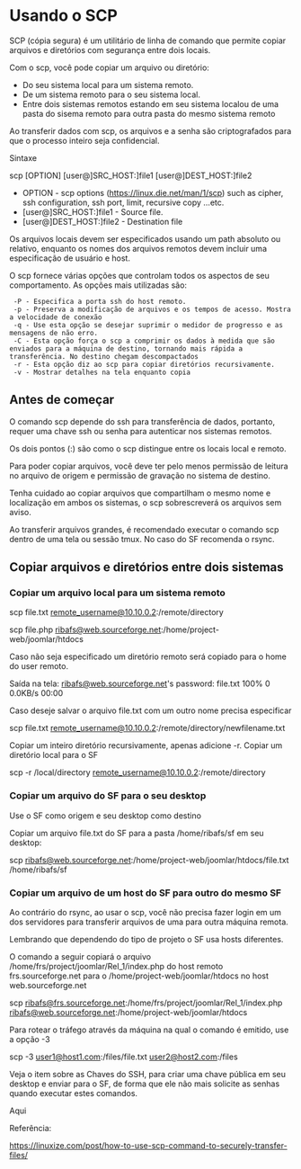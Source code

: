 # Usando o SCP

SCP (cópia segura) é um utilitário de linha de comando que permite copiar arquivos e diretórios com segurança entre dois locais.

Com o scp, você pode copiar um arquivo ou diretório:

- Do seu sistema local para um sistema remoto.
- De um sistema remoto para o seu sistema local.
- Entre dois sistemas remotos estando em seu sistema localou de uma pasta do sisema remoto para outra pasta do mesmo sistema remoto

Ao transferir dados com scp, os arquivos e a senha são criptografados para que o processo inteiro seja confidencial.

Sintaxe

scp [OPTION] [user@]SRC_HOST:]file1 [user@]DEST_HOST:]file2

- OPTION - scp options (https://linux.die.net/man/1/scp) such as cipher, ssh configuration, ssh port, limit, recursive copy …etc.
- [user@]SRC_HOST:]file1 - Source file.
- [user@]DEST_HOST:]file2 - Destination file

Os arquivos locais devem ser especificados usando um path absoluto ou relativo, enquanto os nomes dos arquivos remotos devem incluir uma especificação de usuário e host.

O scp fornece várias opções que controlam todos os aspectos de seu comportamento. As opções mais utilizadas são:

     -P - Especifica a porta ssh do host remoto.
     -p - Preserva a modificação de arquivos e os tempos de acesso. Mostra a velocidade de conexão
     -q - Use esta opção se desejar suprimir o medidor de progresso e as mensagens de não erro.
     -C - Esta opção força o scp a comprimir os dados à medida que são enviados para a máquina de destino, tornando mais rápida a transferência. No destino chegam descompactados
     -r - Esta opção diz ao scp para copiar diretórios recursivamente.
     -v - Mostrar detalhes na tela enquanto copia

## Antes de começar

O comando scp depende do ssh para transferência de dados, portanto, requer uma chave ssh ou senha para autenticar nos sistemas remotos.

Os dois pontos (:) são como o scp distingue entre os locais local e remoto.

Para poder copiar arquivos, você deve ter pelo menos permissão de leitura no arquivo de origem e permissão de gravação no sistema de destino.

Tenha cuidado ao copiar arquivos que compartilham o mesmo nome e localização em ambos os sistemas, o scp sobrescreverá os arquivos sem aviso.

Ao transferir arquivos grandes, é recomendado executar o comando scp dentro de uma tela ou sessão tmux. No caso do SF recomenda o rsync.

## Copiar arquivos e diretórios entre dois sistemas

### Copiar um arquivo local para um sistema remoto

scp file.txt remote_username@10.10.0.2:/remote/directory

scp file.php ribafs@web.sourceforge.net:/home/project-web/joomlar/htdocs

Caso não seja especificado um diretório remoto será copiado para o home do user remoto.

Saída na tela:
ribafs@web.sourceforge.net's password:
file.txt                             100%    0     0.0KB/s   00:00

Caso deseje salvar o arquivo file.txt com um outro nome precisa especificar

scp file.txt remote_username@10.10.0.2:/remote/directory/newfilename.txt

Copiar um inteiro diretório recursivamente, apenas adicione -r. Copiar um diretório local para o SF

scp -r /local/directory remote_username@10.10.0.2:/remote/directory

### Copiar um arquivo do SF para o seu desktop

Use o SF como origem e seu desktop como destino

Copiar um arquivo file.txt do SF para a pasta /home/ribafs/sf em seu desktop:

scp ribafs@web.sourceforge.net:/home/project-web/joomlar/htdocs/file.txt /home/ribafs/sf

### Copiar um arquivo de um host do SF para outro do mesmo SF

Ao contrário do rsync, ao usar o scp, você não precisa fazer login em um dos servidores para transferir arquivos de uma para outra máquina remota.

Lembrando que dependendo do tipo de projeto o SF usa hosts diferentes.

O comando a seguir copiará o arquivo /home/frs/project/joomlar/Rel_1/index.php do host remoto frs.sourceforge.net para o /home/project-web/joomlar/htdocs no host web.sourceforge.net

scp ribafs@frs.sourceforge.net:/home/frs/project/joomlar/Rel_1/index.php ribafs@web.sourceforge.net:/home/project-web/joomlar/htdocs

Para rotear o tráfego através da máquina na qual o comando é emitido, use a opção -3

scp -3 user1@host1.com:/files/file.txt user2@host2.com:/files

Veja o item sobre as Chaves do SSH, para criar uma chave pública em seu desktop e enviar para o SF, de forma que ele não mais solicite as senhas quando executar estes comandos.

Aqui

Referência:

https://linuxize.com/post/how-to-use-scp-command-to-securely-transfer-files/
